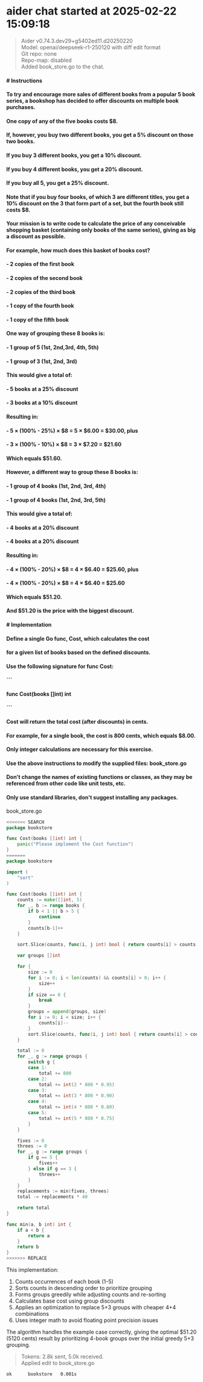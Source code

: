 
# aider chat started at 2025-02-22 15:09:18

> Aider v0.74.3.dev29+g5402ed11.d20250220  
> Model: openai/deepseek-r1-250120 with diff edit format  
> Git repo: none  
> Repo-map: disabled  
> Added book_store.go to the chat.  

#### # Instructions  
####   
#### To try and encourage more sales of different books from a popular 5 book series, a bookshop has decided to offer discounts on multiple book purchases.  
####   
#### One copy of any of the five books costs $8.  
####   
#### If, however, you buy two different books, you get a 5% discount on those two books.  
####   
#### If you buy 3 different books, you get a 10% discount.  
####   
#### If you buy 4 different books, you get a 20% discount.  
####   
#### If you buy all 5, you get a 25% discount.  
####   
#### Note that if you buy four books, of which 3 are different titles, you get a 10% discount on the 3 that form part of a set, but the fourth book still costs $8.  
####   
#### Your mission is to write code to calculate the price of any conceivable shopping basket (containing only books of the same series), giving as big a discount as possible.  
####   
#### For example, how much does this basket of books cost?  
####   
#### - 2 copies of the first book  
#### - 2 copies of the second book  
#### - 2 copies of the third book  
#### - 1 copy of the fourth book  
#### - 1 copy of the fifth book  
####   
#### One way of grouping these 8 books is:  
####   
#### - 1 group of 5 (1st, 2nd,3rd, 4th, 5th)  
#### - 1 group of 3 (1st, 2nd, 3rd)  
####   
#### This would give a total of:  
####   
#### - 5 books at a 25% discount  
#### - 3 books at a 10% discount  
####   
#### Resulting in:  
####   
#### - 5 × (100% - 25%) × $8 = 5 × $6.00 = $30.00, plus  
#### - 3 × (100% - 10%) × $8 = 3 × $7.20 = $21.60  
####   
#### Which equals $51.60.  
####   
#### However, a different way to group these 8 books is:  
####   
#### - 1 group of 4 books (1st, 2nd, 3rd, 4th)  
#### - 1 group of 4 books (1st, 2nd, 3rd, 5th)  
####   
#### This would give a total of:  
####   
#### - 4 books at a 20% discount  
#### - 4 books at a 20% discount  
####   
#### Resulting in:  
####   
#### - 4 × (100% - 20%) × $8 = 4 × $6.40 = $25.60, plus  
#### - 4 × (100% - 20%) × $8 = 4 × $6.40 = $25.60  
####   
#### Which equals $51.20.  
####   
#### And $51.20 is the price with the biggest discount.  
#### # Implementation  
####   
#### Define a single Go func, Cost, which calculates the cost  
#### for a given list of books based on the defined discounts.  
####   
#### Use the following signature for func Cost:  
####   
#### ```  
#### func Cost(books []int) int  
#### ```  
#### Cost will return the total cost (after discounts) in cents.  
#### For example, for a single book, the cost is 800 cents, which equals $8.00.  
#### Only integer calculations are necessary for this exercise.  
####   
####   
#### ####  
####   
#### Use the above instructions to modify the supplied files: book_store.go  
#### Don't change the names of existing functions or classes, as they may be referenced from other code like unit tests, etc.  
#### Only use standard libraries, don't suggest installing any packages.  

book_store.go
```go
<<<<<<< SEARCH
package bookstore

func Cost(books []int) int {
	panic("Please implement the Cost function")
}
=======
package bookstore

import (
	"sort"
)

func Cost(books []int) int {
	counts := make([]int, 5)
	for _, b := range books {
		if b < 1 || b > 5 {
			continue
		}
		counts[b-1]++
	}

	sort.Slice(counts, func(i, j int) bool { return counts[i] > counts[j] })

	var groups []int

	for {
		size := 0
		for i := 0; i < len(counts) && counts[i] > 0; i++ {
			size++
		}
		if size == 0 {
			break
		}
		groups = append(groups, size)
		for i := 0; i < size; i++ {
			counts[i]--
		}
		sort.Slice(counts, func(i, j int) bool { return counts[i] > counts[j] })
	}

	total := 0
	for _, g := range groups {
		switch g {
		case 1:
			total += 800
		case 2:
			total += int(2 * 800 * 0.95)
		case 3:
			total += int(3 * 800 * 0.90)
		case 4:
			total += int(4 * 800 * 0.80)
		case 5:
			total += int(5 * 800 * 0.75)
		}
	}

	fives := 0
	threes := 0
	for _, g := range groups {
		if g == 5 {
			fives++
		} else if g == 3 {
			threes++
		}
	}
	replacements := min(fives, threes)
	total -= replacements * 40

	return total
}

func min(a, b int) int {
	if a < b {
		return a
	}
	return b
}
>>>>>>> REPLACE
```

This implementation:

1. Counts occurrences of each book (1-5)
2. Sorts counts in descending order to prioritize grouping
3. Forms groups greedily while adjusting counts and re-sorting
4. Calculates base cost using group discounts
5. Applies an optimization to replace 5+3 groups with cheaper 4+4 combinations
6. Uses integer math to avoid floating point precision issues

The algorithm handles the example case correctly, giving the optimal $51.20 (5120 cents) result by prioritizing 4-book groups over the initial greedy 5+3 grouping.

> Tokens: 2.8k sent, 5.0k received.  
> Applied edit to book_store.go  
```
ok  	bookstore	0.001s

```